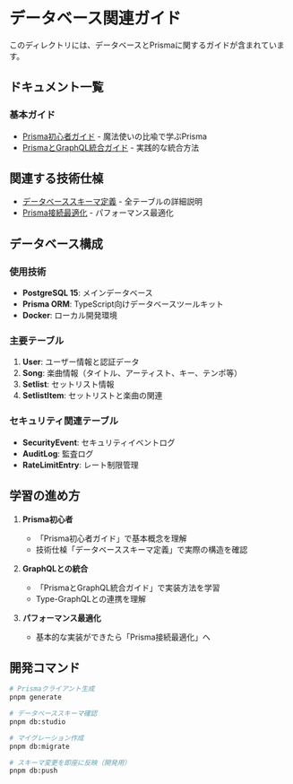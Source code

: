 # データベース関連ガイド

このディレクトリには、データベースとPrismaに関するガイドが含まれています。

## ドキュメント一覧

### 基本ガイド
- [Prisma初心者ガイド](./PRISMA_BEGINNER_GUIDE.md) - 魔法使いの比喩で学ぶPrisma
- [PrismaとGraphQL統合ガイド](./PRISMA_GRAPHQL_INTEGRATION_GUIDE.md) - 実践的な統合方法

## 関連する技術仕槕
- [データベーススキーマ定義](../../claude/database/DATABASE_SCHEMA.md) - 全テーブルの詳細説明
- [Prisma接続最適化](../../claude/database/PRISMA_OPTIMIZATION.md) - パフォーマンス最適化

## データベース構成

### 使用技術
- **PostgreSQL 15**: メインデータベース
- **Prisma ORM**: TypeScript向けデータベースツールキット
- **Docker**: ローカル開発環境

### 主要テーブル
1. **User**: ユーザー情報と認証データ
2. **Song**: 楽曲情報（タイトル、アーティスト、キー、テンポ等）
3. **Setlist**: セットリスト情報
4. **SetlistItem**: セットリストと楽曲の関連

### セキュリティ関連テーブル
- **SecurityEvent**: セキュリティイベントログ
- **AuditLog**: 監査ログ
- **RateLimitEntry**: レート制限管理

## 学習の進め方

1. **Prisma初心者**
   - 「Prisma初心者ガイド」で基本概念を理解
   - 技術仕槕「データベーススキーマ定義」で実際の構造を確認

2. **GraphQLとの統合**
   - 「PrismaとGraphQL統合ガイド」で実装方法を学習
   - Type-GraphQLとの連携を理解

3. **パフォーマンス最適化**
   - 基本的な実装ができたら「Prisma接続最適化」へ

## 開発コマンド

```bash
# Prismaクライアント生成
pnpm generate

# データベーススキーマ確認
pnpm db:studio

# マイグレーション作成
pnpm db:migrate

# スキーマ変更を即座に反映（開発用）
pnpm db:push
```